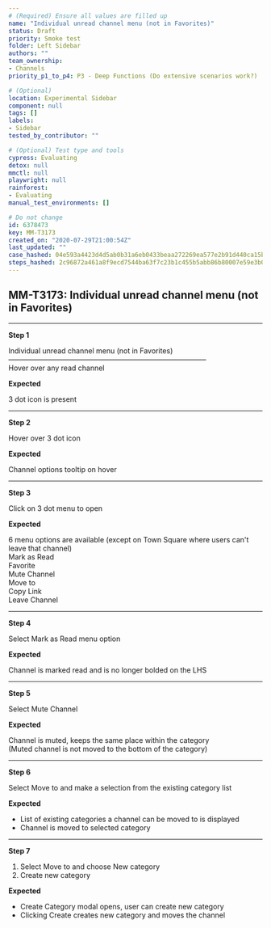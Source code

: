 ```yaml
---
# (Required) Ensure all values are filled up
name: "Individual unread channel menu (not in Favorites)"
status: Draft
priority: Smoke test
folder: Left Sidebar
authors: ""
team_ownership: 
- Channels
priority_p1_to_p4: P3 - Deep Functions (Do extensive scenarios work?)

# (Optional)
location: Experimental Sidebar
component: null
tags: []
labels: 
- Sidebar
tested_by_contributor: ""

# (Optional) Test type and tools
cypress: Evaluating
detox: null
mmctl: null
playwright: null
rainforest: 
- Evaluating
manual_test_environments: []

# Do not change
id: 6378473
key: MM-T3173
created_on: "2020-07-29T21:00:54Z"
last_updated: ""
case_hashed: 04e593a4423d4d5ab0b31a6eb0433beaa272269ea577e2b91d440ca15b0243840c3c74969e24d238518868124f47618c
steps_hashed: 2c96872a461a8f9ecd7544ba63f7c23b1c455b5abb86b80007e59e3b0647dd0f6a039b73b36d98a2a7602baeaca2c3f9
---
```


<!-- (Auto-generated) Based on frontmatter's "key" and "name" -->

## MM-T3173: Individual unread channel menu (not in Favorites)

---

**Step 1**

Individual unread channel menu (not in Favorites)\
————————————————————————————\
Hover over any read channel

**Expected**

3 dot icon is present

---

**Step 2**

Hover over 3 dot icon

**Expected**

Channel options tooltip on hover

---

**Step 3**

Click on 3 dot menu to open

**Expected**

6 menu options are available (except on Town Square where users can't leave that channel)\
Mark as Read\
Favorite\
Mute Channel\
Move to\
Copy Link\
Leave Channel

---

**Step 4**

Select Mark as Read menu option

**Expected**

Channel is marked read and is no longer bolded on the LHS

---

**Step 5**

Select Mute Channel

**Expected**

Channel is muted, keeps the same place within the category\
(Muted channel is not moved to the bottom of the category)

---

**Step 6**

Select Move to and make a selection from the existing category list

**Expected**

- List of existing categories a channel can be moved to is displayed
- Channel is moved to selected category

---

**Step 7**

1. Select Move to and choose New category
2. Create new category

**Expected**

- Create Category modal opens, user can create new category
- Clicking Create creates new category and moves the channel
